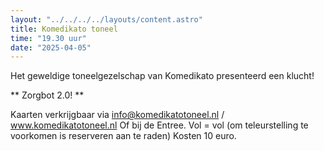 ```yaml
---
layout: "../../../../layouts/content.astro"
title: Komedikato toneel
time: "19.30 uur"
date: "2025-04-05"
---
```


Het geweldige toneelgezelschap van Komedikato presenteerd een klucht!

** Zorgbot 2.0! **

Kaarten verkrijgbaar via info@komedikatotoneel.nl / www.komedikatotoneel.nl
Of bij de Entree. Vol = vol
(om teleurstelling te voorkomen is reserveren aan te raden)
Kosten 10 euro.
